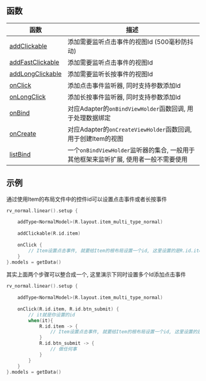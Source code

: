 ## 函数

| 函数 | 描述 |
|-|-|
| [addClickable](api/brv/com.drake.brv/-binding-adapter/add-clickable.md) | 添加需要监听点击事件的视图Id (500毫秒防抖动) |
| [addFastClickable](api/brv/com.drake.brv/-binding-adapter/add-fast-clickable.md) | 添加需要监听点击事件的视图Id |
| [addLongClickable](api/brv/com.drake.brv/-binding-adapter/add-long-clickable.md) | 添加需要监听长按事件的视图Id |
| [onClick](api/brv/com.drake.brv/-binding-adapter/on-click.md) | 添加点击事件监听器, 同时支持参数添加Id |
| [onLongClick](api/brv/com.drake.brv/-binding-adapter/on-long-click.md) | 添加长按事件监听器, 同时支持参数添加Id |
| [onBind](api/brv/com.drake.brv/-binding-adapter/on-bind.md) | 对应Adapter的`onBindViewHolder`函数回调, 用于处理数据绑定 |
| [onCreate](api/brv/com.drake.brv/-binding-adapter/on-create.md) | 对应Adapter的`onCreateViewHolder`函数回调, 用于创建Item的视图 |
| [listBind](api/brv/com.drake.brv/-binding-adapter/list-bind.md) | 一个`onBindViewHolder`监听器的集合, 一般用于其他框架来监听扩展, 使用者一般不需要使用 |


## 示例

通过使用Item的布局文件中的控件id可以设置点击事件或者长按事件

```kotlin
rv_normal.linear().setup {
    
    addType<NormalModel>(R.layout.item_multi_type_normal)
    
    addClickable(R.id.item)
    
    onClick {
        // Item设置点击事件, 就要给Item的根布局设置一个id, 这里设置的是R.id.item
    }
}.models = getData()
```



其实上面两个步骤可以整合成一个, 这里演示下同时设置多个Id添加点击事件

```kotlin
rv_normal.linear().setup {
    
    addType<NormalModel>(R.layout.item_multi_type_normal)
    
    onClick(R.id.item, R.id.btn_submit) {
        // it就是你设置的id
        when(it){ 
            R.id.item -> {
                // Item设置点击事件, 就要给Item的根布局设置一个id, 这里设置的是R.id.item
            } 
            R.id.btn_submit -> {
                // 做任何事
            }
        }
    }
}.models = getData()
```